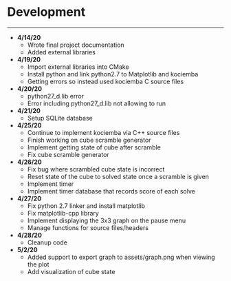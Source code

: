 # Development

---

- **4/14/20** 
    - Wrote final project documentation
    - Added external libraries
- **4/19/20** 
    - Import external libraries into CMake
    - Install python and link python2.7 to Matplotlib and kociemba
    - Getting errors so instead used kociemba C source files
- **4/20/20** 
    - python27_d.lib error
    - Error including python27_d.lib not allowing to run
- **4/21/20** 
    - Setup SQLite database
- **4/25/20** 
    - Continue to implement kociemba via C++ source files
    - Finish working on cube scramble generator
    - Implement getting state of cube after scramble
    - Fix cube scramble generator
- **4/26/20** 
    - Fix bug where scrambled cube state is incorrect
    - Reset state of the cube to solved state once a scramble is given
    - Implement timer
    - Implement timer database that records score of each solve
- **4/27/20**
    - Fix python 2.7 linker and install matplotlib
    - Fix matplotlib-cpp library
    - Implement displaying the 3x3 graph on the pause menu
    - Manage functions for source files/headers
- **4/28/20**
   - Cleanup code
 - **5/2/20**
    - Added support to export graph to assets/graph.png when viewing the plot
    - Add visualization of cube state